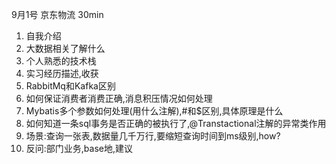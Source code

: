 9月1号 京东物流 30min
1. 自我介绍
2. 大数据相关了解什么
3. 个人熟悉的技术栈
4. 实习经历描述,收获
5. RabbitMq和Kafka区别
6. 如何保证消费者消费正确,消息积压情况如何处理
7. Mybatis多个参数如何处理(用什么注解),#和$区别,具体原理是什么
8. 如何知道一条sql事务是否正确的被执行了,@Transtactional注解的异常类作用
9. 场景:查询一张表,数据量几千万行,要缩短查询时间到ms级别,how?
10. 反问:部门业务,base地,建议

